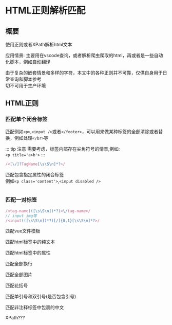 # HTML正则解析匹配

## 概要

使用正则或者XPath解析html文本

应用情景: 主要用在vscode查询，或者解析爬虫爬取的html，再或者是一些自动化脚本，例如自动翻译  

由于复杂的嵌套情景和多样的字符，本文中的各种正则并不可靠，仅供自身用于日常查询和脚本参考  
切不可用于生产环境  


## HTML正则


### 匹配单个闭合标签

匹配例如`<p>`,`<input />`或者`</footer>`，可以用来做某种标签的全部清除或者替换，例如处理`</br>`等

::: tip 注意
需要考虑，标签内部存在尖角符号的情景,例如:  
`<p title='a>b'>`
:::

```js
/<[\/]?TagName[\s\S\n]*?>/
```

匹配包含指定属性的闭合标签  
例如`<p class='content'>`,`<input disabled />`

```js

```

### 匹配一对标签


```js
/<tag-name(([\s\S\n])*?)<\/tag-name>/
// input img等 
/<input(([\s\S\n])*?)[/]{0,1}[\s\S\n]*?>/
```



匹配vue文件模板

匹配html标签中的纯文本

匹配html标签中的属性

匹配全部换行


匹配全部图片


匹配花括号


匹配单引号和双引号(是否包含引号)

匹配非注释标签中包裹的中文




XPath???